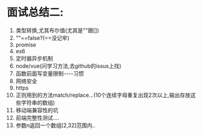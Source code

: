 # 面试总结二:

1. 类型转换,尤其布尔值(尤其是""跟[])
2. ""==false?(\==没记牢)
3. promise
4. es6
5. 定时器异步机制
6. node/vue(问学习方法,去github的issus上找)
7. 函数前面写变量限制----习惯
8. 网络安全
9. https
10. 正则用到的方法match/replace...(10个连续字母重复出现2次以上,输出存放这些字符串的数组)
11. 移动端兼容性的坑
12. 前端完整性测试....
13. 参数n返回一个数组[2,32]范围内..